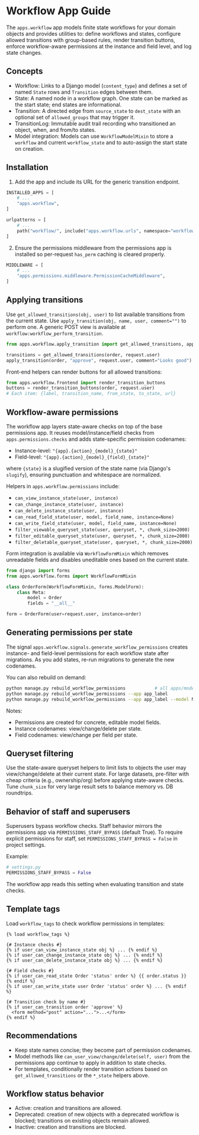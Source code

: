 # Workflow App Guide

The `apps.workflow` app models finite state workflows for your domain objects
and provides utilities to: define workflows and states, configure allowed
transitions with group-based rules, render transition buttons, enforce
workflow-aware permissions at the instance and field level, and log state
changes.

## Concepts

- Workflow: Links to a Django model (`content_type`) and defines a set of
  named `State` rows and `Transition` edges between them.
- State: A named node in a workflow graph. One state can be marked as the
  start state; end states are informational.
- Transition: A directed edge from `source_state` to `dest_state` with an
  optional set of `allowed_groups` that may trigger it.
- TransitionLog: Immutable audit trail recording who transitioned an object,
  when, and from/to states.
- Model integration: Models can use `WorkflowModelMixin` to store a `workflow`
  and current `workflow_state` and to auto-assign the start state on creation.

## Installation

1) Add the app and include its URL for the generic transition endpoint.

```python
INSTALLED_APPS = [
    # ...
    "apps.workflow",
]

urlpatterns = [
    # ...
    path("workflow/", include("apps.workflow.urls", namespace="workflow")),
]
```

2) Ensure the permissions middleware from the permissions app is installed so
   per-request `has_perm` caching is cleared properly.

```python
MIDDLEWARE = [
    # ...
    "apps.permissions.middleware.PermissionCacheMiddleware",
]
```

## Applying transitions

Use `get_allowed_transitions(obj, user)` to list available transitions from the
current state. Use `apply_transition(obj, name, user, comment="")` to perform
one. A generic POST view is available at
`workflow:workflow_perform_transition`.

```python
from apps.workflow.apply_transition import get_allowed_transitions, apply_transition

transitions = get_allowed_transitions(order, request.user)
apply_transition(order, "approve", request.user, comment="Looks good")
```

Front-end helpers can render buttons for all allowed transitions:

```python
from apps.workflow.frontend import render_transition_buttons
buttons = render_transition_buttons(order, request.user)
# Each item: {label, transition_name, from_state, to_state, url}
```

## Workflow-aware permissions

The workflow app layers state-aware checks on top of the base permissions app.
It reuses model/instance/field checks from `apps.permissions.checks` and adds
state-specific permission codenames:

- Instance-level: `"{app}.{action}_{model}_{state}"`
- Field-level:    `"{app}.{action}_{model}_{field}_{state}"`

where `{state}` is a slugified version of the state name (via Django's
`slugify`), ensuring punctuation and whitespace are normalized.

Helpers in `apps.workflow.permissions` include:

- `can_view_instance_state(user, instance)`
- `can_change_instance_state(user, instance)`
- `can_delete_instance_state(user, instance)`
- `can_read_field_state(user, model, field_name, instance=None)`
- `can_write_field_state(user, model, field_name, instance=None)`
- `filter_viewable_queryset_state(user, queryset, *, chunk_size=2000)`
- `filter_editable_queryset_state(user, queryset, *, chunk_size=2000)`
- `filter_deletable_queryset_state(user, queryset, *, chunk_size=2000)`

Form integration is available via `WorkflowFormMixin` which removes unreadable
fields and disables uneditable ones based on the current state.

```python
from django import forms
from apps.workflow.forms import WorkflowFormMixin

class OrderForm(WorkflowFormMixin, forms.ModelForm):
    class Meta:
        model = Order
        fields = "__all__"

form = OrderForm(user=request.user, instance=order)
```

## Generating permissions per state

The signal `apps.workflow.signals.generate_workflow_permissions` creates
instance- and field-level permissions for each workflow state after migrations.
As you add states, re-run migrations to generate the new codenames.

You can also rebuild on demand:

```bash
python manage.py rebuild_workflow_permissions           # all apps/models
python manage.py rebuild_workflow_permissions --app app_label
python manage.py rebuild_workflow_permissions --app app_label --model ModelName
```

Notes:
- Permissions are created for concrete, editable model fields.
- Instance codenames: view/change/delete per state.
- Field codenames: view/change per field per state.

## Queryset filtering

Use the state-aware queryset helpers to limit lists to objects the user may
view/change/delete at their current state. For large datasets, pre-filter with
cheap criteria (e.g., ownership/org) before applying state-aware checks. Tune
`chunk_size` for very large result sets to balance memory vs. DB roundtrips.

## Behavior of staff and superusers

Superusers bypass workflow checks. Staff behavior mirrors the permissions app
via `PERMISSIONS_STAFF_BYPASS` (default True). To require explicit permissions
for staff, set `PERMISSIONS_STAFF_BYPASS = False` in project settings.

Example:

```python
# settings.py
PERMISSIONS_STAFF_BYPASS = False
```

The workflow app reads this setting when evaluating transition and state
checks.

## Template tags

Load `workflow_tags` to check workflow permissions in templates:

```django
{% load workflow_tags %}

{# Instance checks #}
{% if user_can_view_instance_state obj %} ... {% endif %}
{% if user_can_change_instance_state obj %} ... {% endif %}
{% if user_can_delete_instance_state obj %} ... {% endif %}

{# Field checks #}
{% if user_can_read_state Order 'status' order %} {{ order.status }} {% endif %}
{% if user_can_write_state user Order 'status' order %} ... {% endif %}

{# Transition check by name #}
{% if user_can_transition order 'approve' %}
  <form method="post" action="...">...</form>
{% endif %}
```

## Recommendations

- Keep state names concise; they become part of permission codenames.
- Model methods like `can_user_view/change/delete(self, user)` from the
  permissions app continue to apply in addition to state checks.
- For templates, conditionally render transition actions based on
  `get_allowed_transitions` or the `*_state` helpers above.

## Workflow status behavior

- Active: creation and transitions are allowed.
- Deprecated: creation of new objects with a deprecated workflow is blocked; transitions on existing objects remain allowed.
- Inactive: creation and transitions are blocked.
